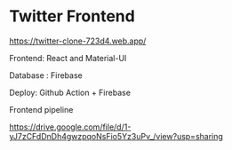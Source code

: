# Twitter Frontend

https://twitter-clone-723d4.web.app/

Frontend: React and Material-UI

Database : Firebase

Deploy: Github Action + Firebase

Frontend pipeline 

https://drive.google.com/file/d/1-yJ7zCFdDnDh4gwzpqoNsFio5Yz3uPv_/view?usp=sharing
